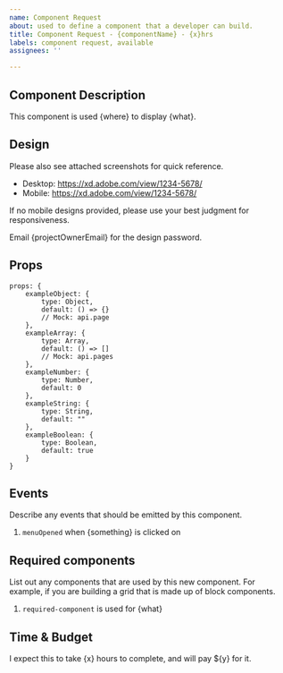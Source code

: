 ```yaml
---
name: Component Request
about: used to define a component that a developer can build.
title: Component Request - {componentName} - {x}hrs
labels: component request, available
assignees: ''

---
```


## Component Description

This component is used {where} to display {what}.

## Design

Please also see attached screenshots for quick reference.

- Desktop: https://xd.adobe.com/view/1234-5678/
- Mobile: https://xd.adobe.com/view/1234-5678/

If no mobile designs provided, please use your best judgment for responsiveness.

Email {projectOwnerEmail} for the design password.

## Props

```
props: {
    exampleObject: {
        type: Object,
        default: () => {}
        // Mock: api.page
    },
    exampleArray: {
        type: Array,
        default: () => []
        // Mock: api.pages
    },
    exampleNumber: {
        type: Number,
        default: 0
    },
    exampleString: {
        type: String,
        default: ""
    },
    exampleBoolean: {
        type: Boolean,
        default: true
    }
}
```

## Events

Describe any events that should be emitted by this component.

  1. `menuOpened` when {something} is clicked on

## Required components

List out any components that are used by this new component. For example, if you are building a grid that is made up of block components.

  1. `required-component` is used for {what}

## Time & Budget

I expect this to take {x} hours to complete, and will pay ${y} for it.
